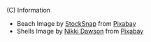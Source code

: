 

(C) Information 

- Beach Image by <a href="https://pixabay.com/users/stocksnap-894430/?utm_source=link-attribution&amp;utm_medium=referral&amp;utm_campaign=image&amp;utm_content=2562563">StockSnap</a> from <a href="https://pixabay.com//?utm_source=link-attribution&amp;utm_medium=referral&amp;utm_campaign=image&amp;utm_content=2562563">Pixabay</a>
- Shells Image by <a href="https://pixabay.com/users/realme-1210906/?utm_source=link-attribution&amp;utm_medium=referral&amp;utm_campaign=image&amp;utm_content=1009334">Nikki Dawson</a> from <a href="https://pixabay.com//?utm_source=link-attribution&amp;utm_medium=referral&amp;utm_campaign=image&amp;utm_content=1009334">Pixabay</a>

